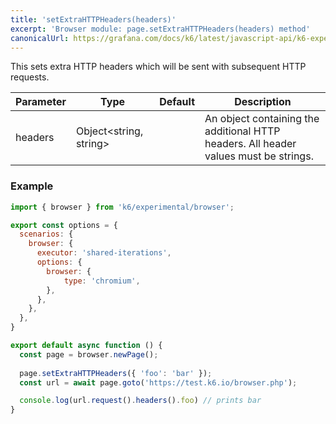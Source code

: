 ```yaml
---
title: 'setExtraHTTPHeaders(headers)'
excerpt: 'Browser module: page.setExtraHTTPHeaders(headers) method'
canonicalUrl: https://grafana.com/docs/k6/latest/javascript-api/k6-experimental/browser/page/setextrahttpheaders/
---
```


This sets extra HTTP headers which will be sent with subsequent HTTP requests.

| Parameter       | Type   | Default | Description                                                                                                                                                                                                                           |
|-----------------|--------|---------|---------------------------------------------------------------------------------------------------------------------------------------------------------------------------------------------------------------------------------------|
| headers        | Object<string, string>  |     |  An object containing the additional HTTP headers. All header values must be strings.                             |

### Example

<CodeGroup labels={[]}>

```javascript
import { browser } from 'k6/experimental/browser';

export const options = {
  scenarios: {
    browser: {
      executor: 'shared-iterations',
      options: {
        browser: {
            type: 'chromium',
        },
      },
    },
  },
}

export default async function () {
  const page = browser.newPage();
  
  page.setExtraHTTPHeaders({ 'foo': 'bar' });
  const url = await page.goto('https://test.k6.io/browser.php');

  console.log(url.request().headers().foo) // prints bar
}
```

</CodeGroup>